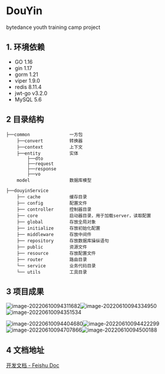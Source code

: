 # DouYin
bytedance youth training camp project

## 1. 环境依赖
- GO 1.16
- gin 1.17
- gorm 1.21
- viper 1.9.0
- redis 8.11.4
- jwt-go v3.2.0
- MySQL 5.6
## 2 目录结构
```
├──common               一方包
    ├──convert          转换器
    ├──context          上下文
    ├──entity           实体
        ├──dto
        ├──request
        ├──response
        ├──vo
    model               数据库模型
    
├──douyinService
    ├── cache           缓存目录
    ├── config          配置文件
    ├── controller      控制器目录
    ├── core            启动器目录，用于加载server，读取配置
    ├── global          存放全局对象
    ├── initialize      存放初始化配置
    ├── middleware      存放中间件
    ├── repository      存放数据库操纵语句
    ├── public          资源文件
    ├── resource        存放配置文件
    ├── router          路由目录
    └── service         业务代码目录
    └── utils           工具目录
```

## 3 项目成果

![image-20220610094311682](https://raw.githubusercontent.com/2w1nd/pic-bed/main/blog/image-20220610094311682.png)![image-20220610094334950](https://raw.githubusercontent.com/2w1nd/pic-bed/main/blog/image-20220610094334950.png)![image-20220610094351534](https://raw.githubusercontent.com/2w1nd/pic-bed/main/blog/image-20220610094351534.png)

![image-20220610094404680](https://raw.githubusercontent.com/2w1nd/pic-bed/main/blog/image-20220610094404680.png)![image-20220610094422299](https://raw.githubusercontent.com/2w1nd/pic-bed/main/blog/image-20220610094422299.png)![image-20220610094707866](https://raw.githubusercontent.com/2w1nd/pic-bed/main/blog/image-20220610094707866.png)![image-20220610094500188](https://raw.githubusercontent.com/2w1nd/pic-bed/main/blog/image-20220610094500188.png)

## 4 文档地址

[开发文档 - Feishu Doc](https://z5g9mu4ryx.feishu.cn/docs/doccnp5EE8GgHSfZPQQrp9HMjag)
